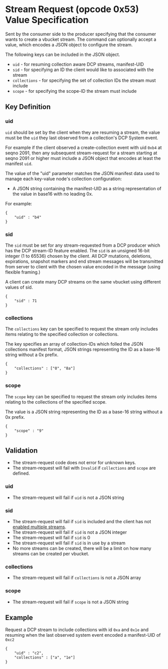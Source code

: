 # Stream Request (opcode 0x53) Value Specification

Sent by the consumer side to the producer specifying that the consumer wants to
create a vbucket stream. The command can optionally accept a value, which encodes
a JSON object to configure the stream.

The following keys can be included in the JSON object.

* `uid` - for resuming collection aware DCP streams, manifest-UID
* `sid` - for specifying an ID the client would like to associated with the stream
* `collections` - for specifying the set of collection IDs the stream must include
* `scope` - for specifying the scope-ID the stream must include

## Key Definition

### uid

`uid` should be set by the client when they are resuming a stream, the value must
be the `uid` they last observed from a collection's DCP System event.

For example if the client observed a create-collection event with uid `0xb4` at
seqno 2091, then any subsequent stream-request for a stream starting at seqno 2091 or
higher must include a JSON object that encodes at least the manifest `uid`.

The value of the "uid" parameter matches the JSON manifest data used to manage
each key-value node's collection configuration:

* A JSON string containing the manifest-UID as a string representation of the
 value in base16 with no leading 0x.

For example:

```
{
    "uid" : "b4"
}
```

### sid

The `sid` must be set for any stream-requested from a DCP producer which has the
DCP stream-ID feature enabled. The `sid` is an unsigned 16-bit integer
(1 to 65536) chosen by the client. All DCP mutations, deletions, expirations,
snapshot markers and end stream messages will be transmitted from server to
client with the chosen value encoded in the message (using flexible framing.)

A client can create many DCP streams on the same vbucket using different values
of sid.

```
{
    "sid" : 71
}
```

### collections

The `collections` key can be specified to request the stream only includes items
relating to the specified collection or collections.

The key specifies an array of collection-IDs which folled the JSON collections
manifest format, JSON strings representing the ID as a base-16 string without a 0x
prefix.

```
{
    "collections" : ["0", "8a"]
}
```

### scope

The `scope` key can be specified to request the stream only includes items
relating to the collections of the specified scope.

The value is a JSON string representing the ID as a base-16 string without a 0x
prefix.

```
{
    "scope" : "9"
}
```

## Validation

* The stream-request code does not error for unknown keys.
* The stream-request will fail with `Invalid` if `collections` and `scope` are
 defined.

### uid
* The stream-request will fail if `uid` is not a JSON string

### sid
* The stream-request will fail if `sid` is included and the client has not
[enabled multiple streams](control.md).
* The stream-request will fail if `sid` is not a JSON integer
* The stream-request will fail if `sid` is 0
* The stream-request will fail if `sid` is in use by a stream
* No more streams can be created, there will be a limit on how many streams can
be created per vbucket.

### collections
* The stream-request will fail if `collections` is not a JSON array

### scope
* The stream-request will fail if `scope` is not a JSON string

## Example

Request a DCP stream to include collections with id `0xa` and `0x1e` and resuming
when the last observed system event encoded a manifest-UID of `0xc2`

```
{
    "uid" : "c2",
    "collections" : ["a", "1e"]
}
```
